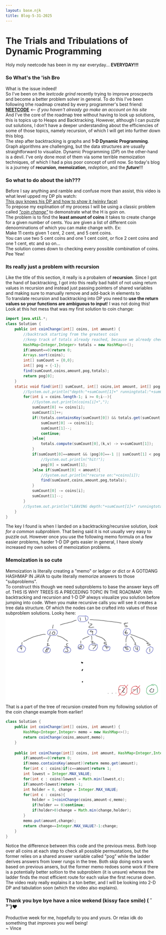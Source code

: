 ```yaml
---
layout: base.njk
title: Blog-5-31-2025
---
```

# The Trials and Tribulations of Dynamic Programming
Holy moly neetcode has been in my ear everyday... **EVERYDAY!!!**
### So What's the 'ish Bro
What is the issue indeed!<br>
So I've been on the *leetcode grind* recently trying to improve proscpects and become a better problem solver in general. To do this I've been following trhe roadmap created by every programmer's best friend:<br>
[**NEETCODE**](https://neetcode.io/) &lt;-- *if you haven't already go make an account on his site*<br>
And I've the core of the roadmap tree without having to look up solutions, this is topics up to Heaps and Backtracking. However, although I can puzzle out solutions, I don't have a deeper understanding about the efficiencies of some of those topics, namely recursion, of which I will get into further down this blog.<br>
The step after backtracking is graphs and **1-D Dynamic Programming**. Graph algorithms are challenging, but the data structures are usually straightforward to visualize. Dynamic Programming (*DP*) on the other-hand is a devil. I've only done most of them via some terrible memoization techniques, of which I had a piss poor concept of until now. So today's blog is a journey of **recursion**, **memoization**, *redeption*, and the ***future***!!!
### So what to do about the ish???
Before I say anything and ramble and confuse more than assist, this video is what level upped my DP pls watch:<br>
[This guy knows his DP and how to show it (winky face)](https://www.youtube.com/watch?v=oBt53YbR9Kk)<br>
To prepose my explination of my process I will be using a classic problem called [*"coin change"*](https://leetcode.com/problems/coin-change/description/) to demonstrate what the H is goin on.<br>
The problem is to find the **least amount of coins** it takes to create change for a given number of cents. You are given a list of different coin denoominations of which you can make change with. Ex:<br>
Make 11 cents given 1 cent, 2 cent, and 5 cent coins.<br>
You can use two 5 cent coins and one 1 cent coint, or fice 2 cent coins and one 1 cent, etc and so on...<br>
The solution comes down to checking every possible combination of coins. Pee Yew!
### Its really just a problem with recursion
Like the title of this section, it really is a probalem of **recursion**. Since I got the hand of backtracking, I got into this really bad habit of not using return values in recursion and instead just passing pointers of shared variables and making sure to manually remove and add-back in elements to <br>
To translate recursion and backtracking into DP you need to **use the return values so your functions are ambiguous to input**! I was not doing this! Look at this hot mess that was my first solution to coin change:
```java
import java.util.*;
class Solution {
    public int coinChange(int[] coins, int amount) {
        //backtrack starting from the greatest coin
        //keep track of totals already reached, because we already checked those
        HashMap<Integer,Integer> totals = new HashMap<>();
        if(amount==0)return 0;
        Arrays.sort(coins);
        int[] sumCount = {0,0};
        int[] pog = {-1};
        find(sumCount,coins,amount,pog,totals);
        return pog[0];
    }
    static void find(int[] sumCount, int[] coins,int amount, int[] pog,HashMap<Integer,Integer> totals){
        //System.out.println("depth:"+sumCount[1]+" runningtotal:"+sumCount[0]);
        for(int i = coins.length-1; i >= 0;i--){
            //System.out.println(coins[i]+",");
            sumCount[0] += coins[i];
            sumCount[1]++;
            if((totals.containsKey(sumCount[0]) && totals.get(sumCount[0])<=sumCount[1])||coins[i]>10000){
                sumCount[0] -= coins[i];
                sumCount[1]--;
                continue;
            }else{
                totals.compute(sumCount[0],(k,v) -> v=sumCount[1]);
            }
            if(sumCount[0]==amount && (pog[0]==-1 || sumCount[1] < pog[0])){
                //System.out.println("hit!");
                pog[0] = sumCount[1];
            }else if(sumCount[0] < amount){
                //System.out.println("recurse on:"+coins[i]);
                find(sumCount,coins,amount,pog,totals);
            }
            sumCount[0] -= coins[i];
            sumCount[1]--;
        }
        //System.out.println("LEAVING depth:"+sumCount[1]+" runningtotal:"+sumCount[0]);
    }
}
```
The key I found is when I landed on a backtracking/recursive solution, *look for a common subproblem*. That being said it is not usually very easy to puzzle out. However once you use the following memo formula on a few easier problems, harder 1-D DP gets easier in general, I have slowly increased my own solves of memoization problems.

### Memoization is so cute
Memoization is literally creating a "memo" or ledger or dict or A GOTDANG HASHMAP IN JAVA to quite literally memorize answers to those "subproblems".<br>
To construct this though we need subproblems to base the answer keys off of. THIS IS WHY TREES IS A PRECEDING TOPIC IN THE ROADMAP. With backtracking and recursion and 1-D DP always visualize you solution before jumping into code. When you make recursive calls you will see it creates a tree data structure. Of which the nodes can be crafted into values of those subproblem solutions. Looky here:
![imag of twee for coin](/assets/img/blog/5-31-2025/cointree.jpg)<br> 
That is a part of the tree of recursion created from my following solution of the coin change example from earlier!
```java
class Solution {
    public int coinChange(int[] coins, int amount) {
        HashMap<Integer,Integer> memo = new HashMap<>();
        return coinChange(coins,amount,memo);
    }

    public int coinChange(int[] coins, int amount, HashMap<Integer,Integer> memo) {
        if(amount==0)return 0;
        if(memo.containsKey(amount))return memo.get(amount);
        for(int c : coins)if(c==amount)return 1;
        int lowest = Integer.MAX_VALUE;
        for(int c : coins)lowest = Math.min(lowest,c);
        if(amount<lowest)return -1;
        int holder = 0, change = Integer.MAX_VALUE;
        for(int c : coins){
            holder = 1+coinChange(coins,amount-c,memo);   
            if(holder == 0)continue;
            if(holder>0)change = Math.min(change,holder);
        }
        memo.put(amount,change);
        return change==Integer.MAX_VALUE?-1:change;
    }
}
```
Notice the difference between this code and the previous mess. Both loop over all coins at each step to check all possible permustations, but the former relies on a shared answer variable called "pog" while the ladder derives answers from lower rungs in the tree. Both skip doing extra work based on previous ansers, but the former memo redoes some work if there is a potentially better soltion to the subproblem (it is unsure) whereas the ladder finds the most efficient route for each value the first recurse down.<br>
The video realy really explains it a ton better, and I will be looking into 2-D DP  and tabulation soon (which the video also explains).

### Thank you bye bye have a nice wekend (kissy face smile) ( ˘ ³˘)♥
Productive week for me, hopefully to you and yours. Or relax idk do something that *improves* you well being!<br>
~ Vince